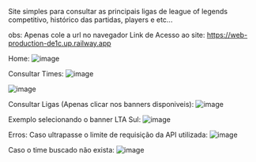 Site simples para consultar as principais ligas de league of legends competitivo, histórico das partidas, players e etc...

obs: Apenas cole a url no navegador
Link de Acesso ao site: https://web-production-de1c.up.railway.app


Home:
![image](https://github.com/user-attachments/assets/e508775c-81a1-40cb-91f4-21e6938b6366)

Consultar Times:
![image](https://github.com/user-attachments/assets/e0ddf9ac-b7bc-4fbd-a278-9d3ef2464cdd)

![image](https://github.com/user-attachments/assets/5b4a5c41-a7df-422f-b199-d0e0b41d8f71)


Consultar Ligas (Apenas clicar nos banners disponiveis):
![image](https://github.com/user-attachments/assets/ccac4f79-03d0-4d71-8668-d1ea52ef076a)


Exemplo selecionando o banner LTA Sul:
![image](https://github.com/user-attachments/assets/5878c593-e915-4f4d-bd7e-5ed815c2f308)



Erros:
Caso ultrapasse o limite de requisição da API utilizada:
![image](https://github.com/user-attachments/assets/bf102a19-b90e-482e-b69c-8c8ff1cc512a)

Caso o time buscado não exista:
![image](https://github.com/user-attachments/assets/8624dfb3-46d3-46ef-ab08-96b0e895f62c)

